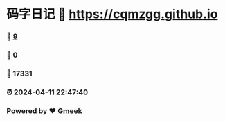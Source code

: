 # 码字日记 :link: https://cqmzgg.github.io 
### :page_facing_up: [9](https://cqmzgg.github.io/tag.html) 
### :speech_balloon: 0 
### :hibiscus: 17331 
### :alarm_clock: 2024-04-11 22:47:40 
### Powered by :heart: [Gmeek](https://github.com/Meekdai/Gmeek)
